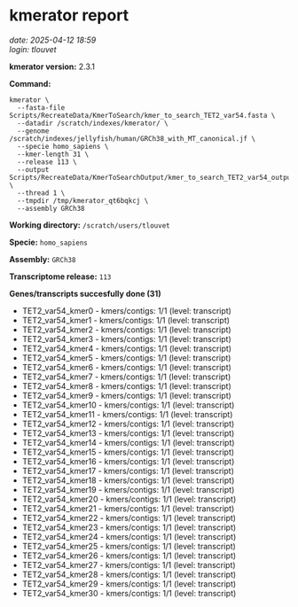 # kmerator report
*date: 2025-04-12 18:59*  
*login: tlouvet*

**kmerator version:** 2.3.1

**Command:**

```
kmerator \
  --fasta-file Scripts/RecreateData/KmerToSearch/kmer_to_search_TET2_var54.fasta \
  --datadir /scratch/indexes/kmerator/ \
  --genome /scratch/indexes/jellyfish/human/GRCh38_with_MT_canonical.jf \
  --specie homo_sapiens \
  --kmer-length 31 \
  --release 113 \
  --output Scripts/RecreateData/KmerToSearchOutput/kmer_to_search_TET2_var54_output \
  --thread 1 \
  --tmpdir /tmp/kmerator_qt6bqkcj \
  --assembly GRCh38
```

**Working directory:** `/scratch/users/tlouvet`

**Specie:** `homo_sapiens`

**Assembly:** `GRCh38`

**Transcriptome release:** `113`

**Genes/transcripts succesfully done (31)**

- TET2_var54_kmer0 - kmers/contigs: 1/1 (level: transcript)
- TET2_var54_kmer1 - kmers/contigs: 1/1 (level: transcript)
- TET2_var54_kmer2 - kmers/contigs: 1/1 (level: transcript)
- TET2_var54_kmer3 - kmers/contigs: 1/1 (level: transcript)
- TET2_var54_kmer4 - kmers/contigs: 1/1 (level: transcript)
- TET2_var54_kmer5 - kmers/contigs: 1/1 (level: transcript)
- TET2_var54_kmer6 - kmers/contigs: 1/1 (level: transcript)
- TET2_var54_kmer7 - kmers/contigs: 1/1 (level: transcript)
- TET2_var54_kmer8 - kmers/contigs: 1/1 (level: transcript)
- TET2_var54_kmer9 - kmers/contigs: 1/1 (level: transcript)
- TET2_var54_kmer10 - kmers/contigs: 1/1 (level: transcript)
- TET2_var54_kmer11 - kmers/contigs: 1/1 (level: transcript)
- TET2_var54_kmer12 - kmers/contigs: 1/1 (level: transcript)
- TET2_var54_kmer13 - kmers/contigs: 1/1 (level: transcript)
- TET2_var54_kmer14 - kmers/contigs: 1/1 (level: transcript)
- TET2_var54_kmer15 - kmers/contigs: 1/1 (level: transcript)
- TET2_var54_kmer16 - kmers/contigs: 1/1 (level: transcript)
- TET2_var54_kmer17 - kmers/contigs: 1/1 (level: transcript)
- TET2_var54_kmer18 - kmers/contigs: 1/1 (level: transcript)
- TET2_var54_kmer19 - kmers/contigs: 1/1 (level: transcript)
- TET2_var54_kmer20 - kmers/contigs: 1/1 (level: transcript)
- TET2_var54_kmer21 - kmers/contigs: 1/1 (level: transcript)
- TET2_var54_kmer22 - kmers/contigs: 1/1 (level: transcript)
- TET2_var54_kmer23 - kmers/contigs: 1/1 (level: transcript)
- TET2_var54_kmer24 - kmers/contigs: 1/1 (level: transcript)
- TET2_var54_kmer25 - kmers/contigs: 1/1 (level: transcript)
- TET2_var54_kmer26 - kmers/contigs: 1/1 (level: transcript)
- TET2_var54_kmer27 - kmers/contigs: 1/1 (level: transcript)
- TET2_var54_kmer28 - kmers/contigs: 1/1 (level: transcript)
- TET2_var54_kmer29 - kmers/contigs: 1/1 (level: transcript)
- TET2_var54_kmer30 - kmers/contigs: 1/1 (level: transcript)
